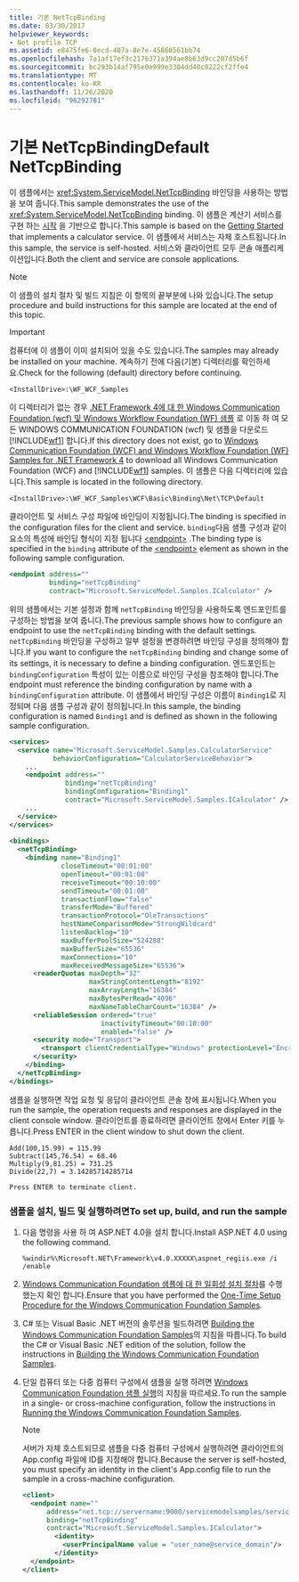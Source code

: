 ```yaml
---
title: 기본 NetTcpBinding
ms.date: 03/30/2017
helpviewer_keywords:
- Net profile TCP
ms.assetid: e8475fe6-0ecd-407a-8e7e-45860561bb74
ms.openlocfilehash: 7a1af17ef3c2176371a394ae8b63d9cc207d5b6f
ms.sourcegitcommit: bc293b14af795e0e999e3304dd40c0222cf2ffe4
ms.translationtype: MT
ms.contentlocale: ko-KR
ms.lasthandoff: 11/26/2020
ms.locfileid: "96292781"
---
```

# <a name="default-nettcpbinding"></a><span data-ttu-id="c8b6a-102">기본 NetTcpBinding</span><span class="sxs-lookup"><span data-stu-id="c8b6a-102">Default NetTcpBinding</span></span>

<span data-ttu-id="c8b6a-103">이 샘플에서는 <xref:System.ServiceModel.NetTcpBinding> 바인딩을 사용하는 방법을 보여 줍니다.</span><span class="sxs-lookup"><span data-stu-id="c8b6a-103">This sample demonstrates the use of the <xref:System.ServiceModel.NetTcpBinding> binding.</span></span> <span data-ttu-id="c8b6a-104">이 샘플은 계산기 서비스를 구현 하는 [시작](getting-started-sample.md) 을 기반으로 합니다.</span><span class="sxs-lookup"><span data-stu-id="c8b6a-104">This sample is based on the [Getting Started](getting-started-sample.md) that implements a calculator service.</span></span> <span data-ttu-id="c8b6a-105">이 샘플에서 서비스는 자체 호스트됩니다.</span><span class="sxs-lookup"><span data-stu-id="c8b6a-105">In this sample, the service is self-hosted.</span></span> <span data-ttu-id="c8b6a-106">서비스와 클라이언트 모두 콘솔 애플리케이션입니다.</span><span class="sxs-lookup"><span data-stu-id="c8b6a-106">Both the client and service are console applications.</span></span>  
  
> [!NOTE]
> <span data-ttu-id="c8b6a-107">이 샘플의 설치 절차 및 빌드 지침은 이 항목의 끝부분에 나와 있습니다.</span><span class="sxs-lookup"><span data-stu-id="c8b6a-107">The setup procedure and build instructions for this sample are located at the end of this topic.</span></span>  
  
> [!IMPORTANT]
> <span data-ttu-id="c8b6a-108">컴퓨터에 이 샘플이 이미 설치되어 있을 수도 있습니다.</span><span class="sxs-lookup"><span data-stu-id="c8b6a-108">The samples may already be installed on your machine.</span></span> <span data-ttu-id="c8b6a-109">계속하기 전에 다음(기본) 디렉터리를 확인하세요.</span><span class="sxs-lookup"><span data-stu-id="c8b6a-109">Check for the following (default) directory before continuing.</span></span>  
>
> `<InstallDrive>:\WF_WCF_Samples`  
>
> <span data-ttu-id="c8b6a-110">이 디렉터리가 없는 경우 [.NET Framework 4에 대 한 Windows Communication Foundation (wcf) 및 Windows Workflow Foundation (WF) 샘플](https://www.microsoft.com/download/details.aspx?id=21459) 로 이동 하 여 모든 WINDOWS COMMUNICATION FOUNDATION (wcf) 및 샘플을 다운로드 [!INCLUDE[wf1](../../../../includes/wf1-md.md)] 합니다.</span><span class="sxs-lookup"><span data-stu-id="c8b6a-110">If this directory does not exist, go to [Windows Communication Foundation (WCF) and Windows Workflow Foundation (WF) Samples for .NET Framework 4](https://www.microsoft.com/download/details.aspx?id=21459) to download all Windows Communication Foundation (WCF) and [!INCLUDE[wf1](../../../../includes/wf1-md.md)] samples.</span></span> <span data-ttu-id="c8b6a-111">이 샘플은 다음 디렉터리에 있습니다.</span><span class="sxs-lookup"><span data-stu-id="c8b6a-111">This sample is located in the following directory.</span></span>  
>
> `<InstallDrive>:\WF_WCF_Samples\WCF\Basic\Binding\Net\TCP\Default`  
  
 <span data-ttu-id="c8b6a-112">클라이언트 및 서비스 구성 파일에 바인딩이 지정됩니다.</span><span class="sxs-lookup"><span data-stu-id="c8b6a-112">The binding is specified in the configuration files for the client and service.</span></span> <span data-ttu-id="c8b6a-113">`binding`다음 샘플 구성과 같이 요소의 특성에 바인딩 형식이 지정 됩니다 [\<endpoint>](../../configure-apps/file-schema/wcf/endpoint-element.md) .</span><span class="sxs-lookup"><span data-stu-id="c8b6a-113">The binding type is specified in the `binding` attribute of the [\<endpoint>](../../configure-apps/file-schema/wcf/endpoint-element.md) element as shown in the following sample configuration.</span></span>  
  
```xml  
<endpoint address=""  
          binding="netTcpBinding"  
          contract="Microsoft.ServiceModel.Samples.ICalculator" />  
```  
  
 <span data-ttu-id="c8b6a-114">위의 샘플에서는 기본 설정과 함께 `netTcpBinding` 바인딩을 사용하도록 엔드포인트를 구성하는 방법을 보여 줍니다.</span><span class="sxs-lookup"><span data-stu-id="c8b6a-114">The previous sample shows how to configure an endpoint to use the `netTcpBinding` binding with the default settings.</span></span> <span data-ttu-id="c8b6a-115">`netTcpBinding` 바인딩을 구성하고 일부 설정을 변경하려면 바인딩 구성을 정의해야 합니다.</span><span class="sxs-lookup"><span data-stu-id="c8b6a-115">If you want to configure the `netTcpBinding` binding and change some of its settings, it is necessary to define a binding configuration.</span></span> <span data-ttu-id="c8b6a-116">엔드포인트는 `bindingConfiguration` 특성이 있는 이름으로 바인딩 구성을 참조해야 합니다.</span><span class="sxs-lookup"><span data-stu-id="c8b6a-116">The endpoint must reference the binding configuration by name with a `bindingConfiguration` attribute.</span></span> <span data-ttu-id="c8b6a-117">이 샘플에서 바인딩 구성은 이름이 `Binding1`로 지정되며 다음 샘플 구성과 같이 정의됩니다.</span><span class="sxs-lookup"><span data-stu-id="c8b6a-117">In this sample, the binding configuration is named `Binding1` and is defined as shown in the following sample configuration.</span></span>  
  
```xml  
<services>  
  <service name="Microsoft.ServiceModel.Samples.CalculatorService"  
           behaviorConfiguration="CalculatorServiceBehavior">  
    ...  
    <endpoint address=""  
              binding="netTcpBinding"  
              bindingConfiguration="Binding1"
              contract="Microsoft.ServiceModel.Samples.ICalculator" />  
    ...  
  </service>  
</services>  
  
<bindings>  
  <netTcpBinding>  
    <binding name="Binding1"
             closeTimeout="00:01:00"  
             openTimeout="00:01:00"
             receiveTimeout="00:10:00"
             sendTimeout="00:01:00"  
             transactionFlow="false"
             transferMode="Buffered"
             transactionProtocol="OleTransactions"  
             hostNameComparisonMode="StrongWildcard"
             listenBacklog="10"  
             maxBufferPoolSize="524288"
             maxBufferSize="65536"
             maxConnections="10"  
             maxReceivedMessageSize="65536">  
      <readerQuotas maxDepth="32"
                    maxStringContentLength="8192"
                    maxArrayLength="16384"  
                    maxBytesPerRead="4096"
                    maxNameTableCharCount="16384" />  
      <reliableSession ordered="true"
                       inactivityTimeout="00:10:00"  
                       enabled="false" />  
      <security mode="Transport">  
        <transport clientCredentialType="Windows" protectionLevel="EncryptAndSign" />  
      </security>  
    </binding>  
  </netTcpBinding>  
</bindings>  
```  
  
 <span data-ttu-id="c8b6a-118">샘플을 실행하면 작업 요청 및 응답이 클라이언트 콘솔 창에 표시됩니다.</span><span class="sxs-lookup"><span data-stu-id="c8b6a-118">When you run the sample, the operation requests and responses are displayed in the client console window.</span></span> <span data-ttu-id="c8b6a-119">클라이언트를 종료하려면 클라이언트 창에서 Enter 키를 누릅니다.</span><span class="sxs-lookup"><span data-stu-id="c8b6a-119">Press ENTER in the client window to shut down the client.</span></span>  
  
```console  
Add(100,15.99) = 115.99  
Subtract(145,76.54) = 68.46  
Multiply(9,81.25) = 731.25  
Divide(22,7) = 3.14285714285714  
  
Press ENTER to terminate client.  
```  
  
### <a name="to-set-up-build-and-run-the-sample"></a><span data-ttu-id="c8b6a-120">샘플을 설치, 빌드 및 실행하려면</span><span class="sxs-lookup"><span data-stu-id="c8b6a-120">To set up, build, and run the sample</span></span>  
  
1. <span data-ttu-id="c8b6a-121">다음 명령을 사용 하 여 ASP.NET 4.0을 설치 합니다.</span><span class="sxs-lookup"><span data-stu-id="c8b6a-121">Install ASP.NET 4.0 using the following command.</span></span>  
  
    ```console  
    %windir%\Microsoft.NET\Framework\v4.0.XXXXX\aspnet_regiis.exe /i /enable  
    ```  
  
2. <span data-ttu-id="c8b6a-122">[Windows Communication Foundation 샘플에 대 한 일회성 설치 절차](one-time-setup-procedure-for-the-wcf-samples.md)를 수행 했는지 확인 합니다.</span><span class="sxs-lookup"><span data-stu-id="c8b6a-122">Ensure that you have performed the [One-Time Setup Procedure for the Windows Communication Foundation Samples](one-time-setup-procedure-for-the-wcf-samples.md).</span></span>  
  
3. <span data-ttu-id="c8b6a-123">C# 또는 Visual Basic .NET 버전의 솔루션을 빌드하려면 [Building the Windows Communication Foundation Samples](building-the-samples.md)의 지침을 따릅니다.</span><span class="sxs-lookup"><span data-stu-id="c8b6a-123">To build the C# or Visual Basic .NET edition of the solution, follow the instructions in [Building the Windows Communication Foundation Samples](building-the-samples.md).</span></span>  
  
4. <span data-ttu-id="c8b6a-124">단일 컴퓨터 또는 다중 컴퓨터 구성에서 샘플을 실행 하려면 [Windows Communication Foundation 샘플 실행](running-the-samples.md)의 지침을 따르세요.</span><span class="sxs-lookup"><span data-stu-id="c8b6a-124">To run the sample in a single- or cross-machine configuration, follow the instructions in [Running the Windows Communication Foundation Samples](running-the-samples.md).</span></span>  
  
    > [!NOTE]
    > <span data-ttu-id="c8b6a-125">서버가 자체 호스트되므로 샘플을 다중 컴퓨터 구성에서 실행하려면 클라이언트의 App.config 파일에 ID를 지정해야 합니다.</span><span class="sxs-lookup"><span data-stu-id="c8b6a-125">Because the server is self-hosted, you must specify an identity in the client's App.config file to run the sample in a cross-machine configuration.</span></span>  
  
    ```xml  
    <client>  
      <endpoint name=""  
          address="net.tcp://servername:9000/servicemodelsamples/service"
          binding="netTcpBinding"
          contract="Microsoft.ServiceModel.Samples.ICalculator">  
            <identity>  
              <userPrincipalName value = "user_name@service_domain"/>  
            </identity>  
      </endpoint>  
    </client>  
    ```  
